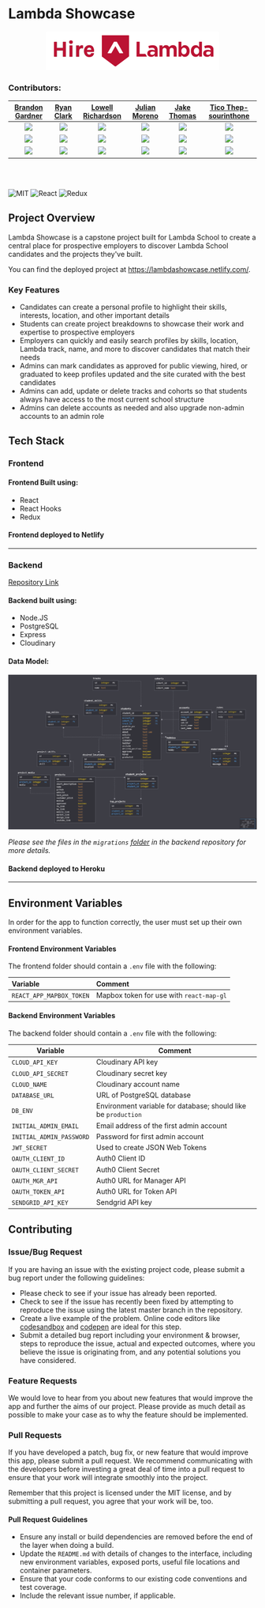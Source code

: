 # Lambda Showcase

<div align="center"><img src="./src/assets/Hire-lambda-logo.png" alt="logo"></div>

### Contributors:

|                                                      [Brandon Gardner](https://github.com/brandongardner2)                                                       |                                                      [Ryan Clark](https://github.com/ryangclark)                                                       |                                                    [Lowell Richardson](https://github.com/andrewlowell)                                                     |                                                    [Julian Moreno](https://github.com/julmo611)                                                    |                                                    [Jake Thomas](https://github.com/jmaxt12)                                                     |                                                [Tico Thep- sourinthone](https://github.com/ticotheps)                                                |
| :--------------------------------------------------------------------------------------------------------------------------------------------------------------: | :----------------------------------------------------------------------------------------------------------------------------------------------------: | :---------------------------------------------------------------------------------------------------------------------------------------------------------: | :------------------------------------------------------------------------------------------------------------------------------------------------: | :----------------------------------------------------------------------------------------------------------------------------------------------: | :--------------------------------------------------------------------------------------------------------------------------------------------------: |
| [<img src="https://github.com/brandongardner2.png" width= "100" height="auto" style="object-fit:cover; overflow:hidden;" />](https://github.com/brandongardner2) | [<img src="https://github.com/ryangclark.png" width= "100" height="auto" style="object-fit:cover; overflow:hidden;" />](https://github.com/ryangclark) | [<img src="https://github.com/andrewlowell.png" width= "100" height="auto" style="object-fit:cover; overflow:hidden;"  />](https://github.com/andrewlowell) | [<img src="https://github.com/julmo611.png" width= "100" height="auto" style="object-fit:cover; overflow:hidden;" />](https://github.com/julmo611) | [<img src="https://github.com/jmaxt12.png" width= "100" height="auto" style="object-fit:cover; overflow:hidden;" />](https://github.com/jmaxt12) | [<img src="https://github.com/ticotheps.png" width= "100" height="auto" style="object-fit:cover; overflow:hidden;" />](https://github.com/ticotheps) |
|                                   [<img src="https://github.com/favicon.ico" width="15"> ](https://github.com/brandongardner2)                                   |                                [<img src="https://github.com/favicon.ico" width="15"> ](https://github.com/ryangclark)                                 |                                  [<img src="https://github.com/favicon.ico" width="15"> ](https://github.com/andrewlowell)                                  |                               [<img src="https://github.com/favicon.ico" width="15"> ](https://github.com/julmo611)                                |                               [<img src="https://github.com/favicon.ico" width="15"> ](https://github.com/jmaxt12)                               |                                [<img src="https://github.com/favicon.ico" width="15"> ](https://github.com/ticotheps)                                |
|                [ <img src="https://static.licdn.com/sc/h/al2o9zrvru7aqj8e1x2rzsrca" width="15"> ](https://www.linkedin.com/in/brandon-gardner-/)                 |              [ <img src="https://static.licdn.com/sc/h/al2o9zrvru7aqj8e1x2rzsrca" width="15"> ](https://www.linkedin.com/in/clarkryang/)               |     [ <img src="https://static.licdn.com/sc/h/al2o9zrvru7aqj8e1x2rzsrca" width="15"> ](https://www.linkedin.com/in/andrew-lowell-richardson-9590b3184/)     |      [ <img src="https://static.licdn.com/sc/h/al2o9zrvru7aqj8e1x2rzsrca" width="15"> ](https://www.linkedin.com/in/julian-moreno-0902b064/)       |      [ <img src="https://static.licdn.com/sc/h/al2o9zrvru7aqj8e1x2rzsrca" width="15"> ](https://www.linkedin.com/in/jake-thomas-78397a87/)       |              [ <img src="https://static.licdn.com/sc/h/al2o9zrvru7aqj8e1x2rzsrca" width="15"> ](https://www.linkedin.com/in/ticotheps/)              |

<br>
<br>

![MIT](https://img.shields.io/badge/License-MIT-brightgreen.svg)
![React](https://img.shields.io/badge/React-v16.8.6-blue.svg)
![Redux](https://img.shields.io/badge/Redux-v4.0.1-orange.svg)

## Project Overview

Lambda Showcase is a capstone project built for Lambda School to create a central place for
prospective employers to discover Lambda School candidates and the projects they've built.

You can find the deployed project at https://lambdashowcase.netlify.com/.

### Key Features

* Candidates can create a personal profile to highlight their skills, interests, location, and other important details
* Students can create project breakdowns to showcase their work and expertise to prospective employers
* Employers can quickly and easily search profiles by skills, location, Lambda track, name, and more to discover candidates that match their needs
* Admins can mark candidates as approved for public viewing, hired, or graduated to keep profiles updated and the site curated with the best candidates
* Admins can add, update or delete tracks and cohorts so that students always have access to the most current school structure
* Admins can delete accounts as needed and also upgrade non-admin accounts to an admin role

## Tech Stack

### Frontend

#### Frontend Built using:
* React
* React Hooks
* Redux

#### Frontend deployed to Netlify

--- 

### Backend
[Repository Link](https://github.com/labs12-project-showcase/labs12-project-showcase-BE/)

#### Backend built using:
- Node.JS
- PostgreSQL
- Express
- Cloudinary

#### Data Model:

<div align="center"><img src="./assets/db_schema.png"></div>

*Please see the files in the `migrations` [folder](https://github.com/labs12-project-showcase/labs12-project-showcase-BE/tree/master/data/migrations) in the backend repository for more details.*

#### Backend deployed to Heroku

---

## Environment Variables

In order for the app to function correctly, the user must set up their own
environment variables. 

#### Frontend Environment Variables
The frontend folder should contain a `.env` file with the following:  

| Variable                 | Comment                                  |
| :----------------------- | :--------------------------------------- |
| `REACT_APP_MAPBOX_TOKEN` | Mapbox token for use with `react-map-gl` |

#### Backend Environment Variables
The backend folder should contain a `.env` file with the following:  

| Variable                 | Comment                                                        |
| ------------------------ | -------------------------------------------------------------- |
| `CLOUD_API_KEY`          | Cloudinary API key                                             |
| `CLOUD_API_SECRET`       | Cloudinary secret key                                          |
| `CLOUD_NAME`             | Cloudinary account name                                        |
| `DATABASE_URL`           | URL of PostgreSQL database                                     |
| `DB_ENV`                 | Environment variable for database; should like be `production` |
| `INITIAL_ADMIN_EMAIL`    | Email address of the first admin account                       |
| `INITIAL_ADMIN_PASSWORD` | Password for first admin account                               |
| `JWT_SECRET`             | Used to create JSON Web Tokens                                 |
| `OAUTH_CLIENT_ID`        | Auth0 Client ID                                                |
| `OAUTH_CLIENT_SECRET`    | Auth0 Client Secret                                            |
| `OAUTH_MGR_API`          | Auth0 URL for Manager API                                      |
| `OAUTH_TOKEN_API`        | Auth0 URL for Token API                                        |
| `SENDGRID_API_KEY`       | Sendgrid API key                                               |

## Contributing

### Issue/Bug Request

If you are having an issue with the existing project code, please submit a bug report under the following guidelines:
* Please check to see if your issue has already been reported.
* Check to see if the issue has recently been fixed by attempting to reproduce the issue using the latest master branch in the repository.
* Create a live example of the problem. Online code editors like [codesandbox](https://codesandbox.io/) and [codepen](http://codepen.io/) are ideal for this step.
* Submit a detailed bug report including your environment & browser, steps to reproduce the issue, actual and expected outcomes, where you believe the issue is originating from, and any potential solutions you have considered.

### Feature Requests

We would love to hear from you about new features that would improve the app
and further the aims of our project. Please provide as much detail as possible to
make your case as to why the feature should be implemented.

### Pull Requests

If you have developed a patch, bug fix, or new feature that would improve this
app, please submit a pull request. We recommend communicating with the
developers before investing a great deal of time into a pull request to
ensure that your work will integrate smoothly into the project.

Remember that this project is licensed under the MIT license, and by submitting
a pull request, you agree that your work will be, too.

#### Pull Request Guidelines

  * Ensure any install or build dependencies are removed before the end of the layer when doing a build.
  * Update the `README.md` with details of changes to the interface, including new environment variables, exposed ports, useful file locations and container parameters.
  * Ensure that your code conforms to our existing code conventions and test coverage.
  * Include the relevant issue number, if applicable.
